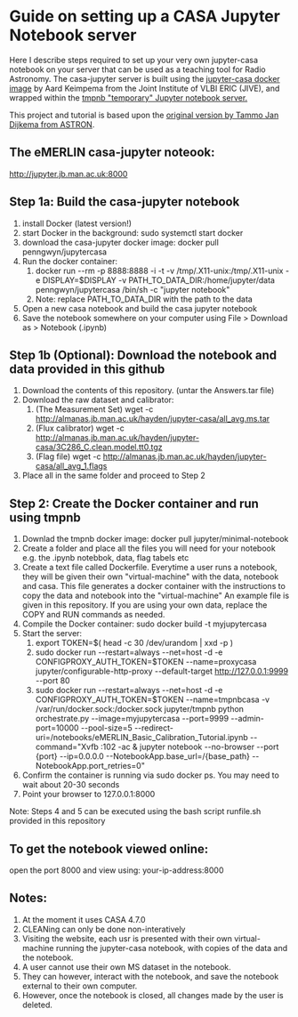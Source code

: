 # Guide on setting up a CASA Jupyter Notebook server

Here I describe steps required to set up your very own jupyter-casa notebook on your server that can be used as a teaching tool for Radio Astronomy. The casa-jupyter server is built using the [jupyter-casa docker image](https://github.com/aardk/jupyter-casa) by Aard Keimpema from the Joint Institute of VLBI ERIC (JIVE), and wrapped within the [tmpnb "temporary" Jupyter notebook server.](https://github.com/jupyter/tmpnb) 


This project and tutorial is based upon the [original version  by  Tammo Jan Dijkema from ASTRON](http://taql.astron.nl/user/KvWQzf7HKYVW/notebooks/vla-cont-tutorial.ipynb).

## The eMERLIN casa-jupyter noteook:

http://jupyter.jb.man.ac.uk:8000

## Step 1a: Build the casa-jupyter notebook

1. install Docker (latest version!)
2. start Docker in the background: sudo systemctl start docker
3. download the casa-jupyter docker image: docker pull penngwyn/jupytercasa
4. Run the docker container: 
   1. docker run --rm -p 8888:8888 -i -t -v /tmp/.X11-unix:/tmp/.X11-unix -e DISPLAY=$DISPLAY -v PATH_TO_DATA_DIR:/home/jupyter/data penngwyn/jupytercasa /bin/sh -c "jupyter notebook"
   2. Note: replace PATH_TO_DATA_DIR with the path to the data
5. Open a new casa notebook and build the casa jupyter notebook
6. Save the notebook somewhere on your computer using File > Download as > Notebook (.ipynb)


## Step 1b (Optional): Download the notebook and data provided in this github

1. Download the contents of this repository. (untar the Answers.tar file)
2. Download the raw dataset and calibrator: 
   1. (The Measurement Set) wget -c http://almanas.jb.man.ac.uk/hayden/jupyter-casa/all_avg.ms.tar
   2. (Flux calibrator) wget -c http://almanas.jb.man.ac.uk/hayden/jupyter-casa/3C286_C.clean.model.tt0.tgz
   3. (Flag file) wget -c http://almanas.jb.man.ac.uk/hayden/jupyter-casa/all_avg_1.flags
3. Place all in the same folder and proceed to Step 2

## Step 2: Create the Docker container and run using tmpnb 

1. Downlad the tmpnb docker image: docker pull jupyter/minimal-notebook
2. Create a folder and place all the files you will need for your notebook e.g. the .ipynb notebbok, data, flag tabels etc
3. Create a text file called Dockerfile. Everytime a user runs a notebook, they will be given their own "virtual-machine" with 
the data, notebook and casa. This file generates a docker container with the instructions to copy the data and notebook into the "virtual-machine"
An example file is given in this repository. If you are using your own data, replace the COPY and RUN commands as needed.
4. Compile the Docker container: sudo docker build -t myjupytercasa 
5. Start the server:
   1. export TOKEN=$( head -c 30 /dev/urandom | xxd -p )
   2. sudo docker run --restart=always --net=host -d -e CONFIGPROXY_AUTH_TOKEN=$TOKEN --name=proxycasa jupyter/configurable-http-proxy --default-target http://127.0.0.1:9999 --port 80
   3. sudo docker run --restart=always --net=host -d -e CONFIGPROXY_AUTH_TOKEN=$TOKEN --name=tmpnbcasa -v /var/run/docker.sock:/docker.sock jupyter/tmpnb python orchestrate.py --image=myjupytercasa --port=9999 --admin-port=10000 --pool-size=5 --redirect-uri=/notebooks/eMERLIN_Basic_Calibration_Tutorial.ipynb --command="Xvfb :102 -ac & jupyter notebook --no-browser --port {port} --ip=0.0.0.0 --NotebookApp.base_url=/{base_path} --NotebookApp.port_retries=0"
6. Confirm the container is running via sudo docker ps. You may need to wait about 20-30 seconds
7. Point your browser to 127.0.0.1:8000

Note: Steps 4 and 5 can be executed using the bash script runfile.sh provided in this repository 

## To get the notebook viewed online:

open the port 8000 and view using: your-ip-address:8000

## Notes:

1. At the moment it uses CASA 4.7.0
2. CLEANing can only be done non-interatively
3. Visiting the website, each usr is presented with their own virtual-machine running the jupyter-casa notebook, with
copies of the data and the notebook.
4. A user cannot use their own MS dataset in the notebook. 
5. They can however, interact with the notebook, and save the notebook external to their own computer.
6. However, once the notebook is closed, all changes made by the user is deleted.
